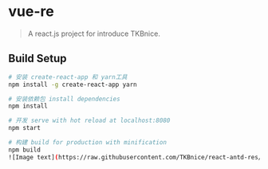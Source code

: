 # vue-re

> A react.js project for introduce  TKBnice.

## Build Setup
``` bash
# 安装 create-react-app 和 yarn工具
npm install -g create-react-app yarn

# 安装依赖包 install dependencies
npm install

# 开发 serve with hot reload at localhost:8080
npm start

# 构建 build for production with minification
npm build
![Image text](https://raw.githubusercontent.com/TKBnice/react-antd-res/master/TIM%E5%9B%BE%E7%89%8720181024164948.png)
